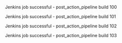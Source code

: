 
Jenkins job successful - post_action_pipeline build 100


Jenkins job successful - post_action_pipeline build 101


Jenkins job successful - post_action_pipeline build 102


Jenkins job successful - post_action_pipeline build 103

